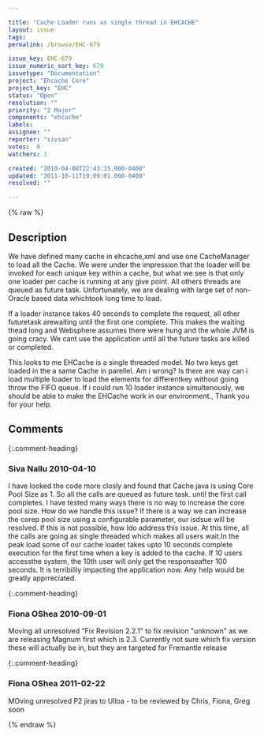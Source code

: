 ```yaml
---

title: "Cache Loader runs as single thread in EHCACHE"
layout: issue
tags: 
permalink: /browse/EHC-679

issue_key: EHC-679
issue_numeric_sort_key: 679
issuetype: "Documentation"
project: "Ehcache Core"
project_key: "EHC"
status: "Open"
resolution: ""
priority: "2 Major"
components: "ehcache"
labels: 
assignee: ""
reporter: "sivsan"
votes:  0
watchers: 1

created: "2010-04-08T22:43:15.000-0400"
updated: "2011-10-11T19:09:01.000-0400"
resolved: ""

---
```




{% raw %}



## Description

<div markdown="1" class="description">

We have defined many cache in ehcache,xml and use one CacheManager to load all the Cache. We were under the impression that the loader will be invoked for each unique key within a cache, but what we see is that only one loader per cache is running at any give point. All others threads are queued as future task. Unfortunately, we are dealing with large set of non-Oracle based data whichtook long time to load. 

If a loader instance takes 40 seconds to complete the request, all other futuretask arewaiting until the first one complete. This makes the waiting thead long and Websphere assumes there were hung and the whole JVM is going cracy. We cant use the application until all the future tasks are killed or completed. 

This looks to me EHCache is a single threaded model. No two keys get loaded in the a same Cache in parellel. Am i wrong? Is there are way can i load multiple loader to load the elements for differentkey without going throw the FIFO queue. If i could run 10 loader instance simultenously, we should be able to make the EHCache work in our environment., Thank you for your help.


</div>

## Comments


{:.comment-heading}
### **Siva Nallu** <span class="date">2010-04-10</span>

<div markdown="1" class="comment">

I have looked the code more closly and found that Cache.java is using Core Pool Size as 1. So all the calls are queued as future task. until the first call completes. I have tested many ways there is no way to increase the core pool size. How do we handle this issue? If there is a way we can increase the corep pool size using a configurable parameter, our isdsue will be resolved.  If this is not possible, how Ido address this issue. At this time, all the calls are going as single threaded which makes all users wait.In the peak load some of our cache loader takes upto 10 seconds complete execution for the first time when a key is added to the cache. If 10 users accessthe system, the 10th user will only get the responseafter 100 seconds. It is terribilily impacting the application now. Any help would be greatly apprreciated.

</div>


{:.comment-heading}
### **Fiona OShea** <span class="date">2010-09-01</span>

<div markdown="1" class="comment">

Moving all unresolved "Fix Revision 2.2.1" to fix revision "unknown" as we are releasing Magnum first which is 2.3. Currently not sure which fix version these will actually be in, but they are targeted for Fremantle release

</div>


{:.comment-heading}
### **Fiona OShea** <span class="date">2011-02-22</span>

<div markdown="1" class="comment">

MOving unresolved P2 jiras to Ulloa - to be reviewed by Chris, Fiona, Greg soon

</div>



{% endraw %}
